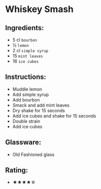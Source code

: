 # Whiskey Smash

## Ingredients:
- 5 cl `bourbon`
- ½ `lemon`
- 2 cl `simple syrup`
- 15 `mint leaves`
- 16 `ice cubes`

## Instructions:
- Muddle lemon
- Add simple syrup
- Add bourbon
- Smack and add mint leaves
- Dry shake for 15 seconds
- Add ice cubes and shake for 15 seconds
- Double strain
- Add ice cubes

## Glassware:
- Old Fashioned glass

## Rating:
- ★★★★☆
